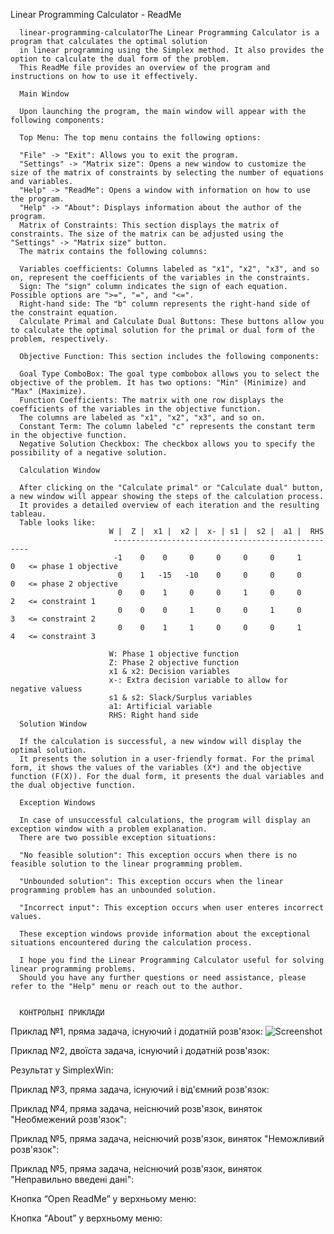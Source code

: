 Linear Programming Calculator - ReadMe

      linear-programming-calculatorThe Linear Programming Calculator is a program that calculates the optimal solution 
      in linear programming using the Simplex method. It also provides the option to calculate the dual form of the problem. 
      This ReadMe file provides an overview of the program and instructions on how to use it effectively.

      Main Window

      Upon launching the program, the main window will appear with the following components:

      Top Menu: The top menu contains the following options:

      "File" -> "Exit": Allows you to exit the program.
      "Settings" -> "Matrix size": Opens a new window to customize the size of the matrix of constraints by selecting the number of equations and variables.
      "Help" -> "ReadMe": Opens a window with information on how to use the program.
      "Help" -> "About": Displays information about the author of the program.
      Matrix of Constraints: This section displays the matrix of constraints. The size of the matrix can be adjusted using the "Settings" -> "Matrix size" button. 
      The matrix contains the following columns:

      Variables coefficients: Columns labeled as "x1", "x2", "x3", and so on, represent the coefficients of the variables in the constraints.
      Sign: The "sign" column indicates the sign of each equation. Possible options are ">=", "=", and "<=".
      Right-hand side: The "b" column represents the right-hand side of the constraint equation.
      Calculate Primal and Calculate Dual Buttons: These buttons allow you to calculate the optimal solution for the primal or dual form of the problem, respectively.

      Objective Function: This section includes the following components:

      Goal Type ComboBox: The goal type combobox allows you to select the objective of the problem. It has two options: "Min" (Minimize) and "Max" (Maximize).
      Function Coefficients: The matrix with one row displays the coefficients of the variables in the objective function. 
      The columns are labeled as "x1", "x2", "x3", and so on.
      Constant Term: The column labeled "c" represents the constant term in the objective function.
      Negative Solution Checkbox: The checkbox allows you to specify the possibility of a negative solution.

      Calculation Window

      After clicking on the "Calculate primal" or "Calculate dual" button, a new window will appear showing the steps of the calculation process. 
      It provides a detailed overview of each iteration and the resulting tableau.
      Table looks like: 
                          W |  Z |  x1 |  x2 |  x- | s1 |  s2 |  a1 |  RHS
                           ---------------------------------------------------
                           -1    0    0     0     0     0     0     1     0   <= phase 1 objective
                            0    1   -15   -10    0     0     0     0     0   <= phase 2 objective
                            0    0    1     0     0     1     0     0     2   <= constraint 1
                            0    0    0     1     0     0     1     0     3   <= constraint 2
                            0    0    1     1     0     0     0     1     4   <= constraint 3

                          W: Phase 1 objective function
                          Z: Phase 2 objective function
                          x1 & x2: Decision variables
                          x-: Extra decision variable to allow for negative valuess
                          s1 & s2: Slack/Surplus variables
                          a1: Artificial variable
                          RHS: Right hand side
      Solution Window

      If the calculation is successful, a new window will display the optimal solution. 
      It presents the solution in a user-friendly format. For the primal form, it shows the values of the variables (X*) and the objective function (F(X)). For the dual form, it presents the dual variables and the dual objective function.

      Exception Windows

      In case of unsuccessful calculations, the program will display an exception window with a problem explanation. 
      There are two possible exception situations:

      "No feasible solution": This exception occurs when there is no feasible solution to the linear programming problem.

      "Unbounded solution": This exception occurs when the linear programming problem has an unbounded solution.

      "Incorrect input": This exception occurs when user enteres incorrect values.

      These exception windows provide information about the exceptional situations encountered during the calculation process.

      I hope you find the Linear Programming Calculator useful for solving linear programming problems. 
      Should you have any further questions or need assistance, please refer to the "Help" menu or reach out to the author.
      
      
      КОНТРОЛЬНІ ПРИКЛАДИ

Приклад №1, пряма задача, існуючий і додатній розв'язок:
![Screenshot](img.png)
 
Приклад №2, двоїста задача, існуючий і додатній розв'язок:

 

 
 

Результат у SimplexWin:
 

Приклад №3, пряма задача, існуючий і від'ємний розв'язок:
 
 
 



Приклад №4, пряма задача, неіснючий розв'язок, виняток "Необмежений розв'язок":
 
 
 

Приклад №5, пряма задача, неіснючий розв'язок, виняток "Неможливий розв'язок":
 
 

Приклад №5, пряма задача, неіснючий розв'язок, виняток "Неправильно введені дані":

 
 

Кнопка “Open ReadMe” у верхньому меню:
 
 

Кнопка “About” у верхньому меню:
 
 

